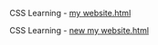 CSS Learning - <a href="https://linda62345.github.io/css_learning/my%20website.html">my website.html</a>

CSS Learning - <a href="https://linda62345.github.io/css_learning/new%20my%20website.html">new my website.html</a>

